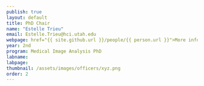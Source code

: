 ```yaml
---
publish: true
layout: default
title: PhD Chair
name: "Estelle Trieu"
email: Estelle.Trieu@hci.utah.edu
webpage: href="{{ site.github.url }}/people/{{ person.url }}">More info
year: 2nd
program: Medical Image Analysis PhD
labname: 
labpage:
thumbnail: /assets/images/officers/xyz.png
order: 2
---
```

